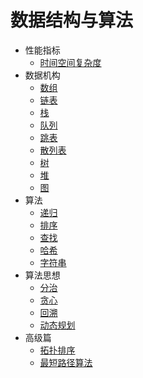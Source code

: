 # 数据结构与算法

* 性能指标
    - [时间空间复杂度](https://github.com/SkyYongFly/DSA/blob/master/note/complexity/complexity.md)
* 数据机构
    - [数组](https://github.com/SkyYongFly/DSA/blob/master/note/array/array.md)
    - [链表](https://github.com/SkyYongFly/DSA/blob/master/note/list/list.md)
    - [栈](https://github.com/SkyYongFly/DSA/blob/master/note/stack/stack.md)
    - [队列](https://github.com/SkyYongFly/DSA/tree/master/note/queue)
    - [跳表](https://github.com/SkyYongFly/DSA/blob/master/note/skipList/skiplist.md)
    - [散列表](https://github.com/SkyYongFly/DSA/blob/master/note/hashTable/hashTable.md)
    - [树](https://github.com/SkyYongFly/DSA/blob/master/note/tree/tree.md)
    - [堆](https://github.com/SkyYongFly/DSA/blob/master/note/heap/heap.md)
    - [图](https://github.com/SkyYongFly/DSA/blob/master/note/graph/graph.md)
* 算法
    - [递归](https://github.com/SkyYongFly/DSA/blob/master/note/recursion/recursion.md)
    - [排序](https://github.com/SkyYongFly/DSA/blob/master/note/sort/sort.md)
    - [查找](https://github.com/SkyYongFly/DSA/blob/master/note/search/search.md)
    - [哈希](https://github.com/SkyYongFly/DSA/blob/master/note/hash/hash.md)
    - [字符串](https://github.com/SkyYongFly/DSA/blob/master/note/string/String.md)
* 算法思想
    - [分治](https://github.com/SkyYongFly/DSA/blob/master/note/idea/DivideAndConquer.md)
    - [贪心](https://github.com/SkyYongFly/DSA/blob/master/note/idea/GreedyAlgorithm.md)
    - [回溯](https://github.com/SkyYongFly/DSA/blob/master/note/idea/BacktrackingAlgorithm.md)
    - [动态规划](https://github.com/SkyYongFly/DSA/blob/master/note/idea/DynamicProgramming.md)
* 高级篇
    - [拓扑排序](https://github.com/SkyYongFly/DSA/blob/master/note/advanced/TopologicalSorting.md)
    - [最短路径算法](https://github.com/SkyYongFly/DSA/blob/master/note/advanced/ShortestPathAlgorithm.md)

